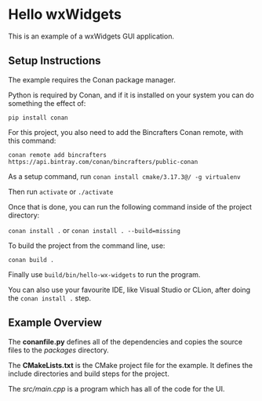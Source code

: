 # Hello wxWidgets

This is an example of a wxWidgets GUI application.

## Setup Instructions
The example requires the Conan package manager.

Python is required by Conan, and if it is installed on your system you can do something the effect of:

``pip install conan``

For this project, you also need to add the Bincrafters Conan remote, with this command:

``conan remote add bincrafters https://api.bintray.com/conan/bincrafters/public-conan``

As a setup command, run ```conan install cmake/3.17.3@/ -g virtualenv```

Then run ```activate``` or ```./activate```

Once that is done, you can run the following command inside of the project directory:

```conan install .``` or ```conan install . --build=missing```

To build the project from the command line, use:

``conan build .``

Finally use ``build/bin/hello-wx-widgets`` to run the program.

You can also use your favourite IDE, like Visual Studio or CLion, after doing the ``conan install .`` step.


## Example Overview
The **conanfile.py** defines all of the dependencies and copies the source files to the _packages_ directory.

The **CMakeLists.txt** is the CMake project file for the example. It defines the include directories and build steps for the project.

The _src/main.cpp_ is a program which has all of the code for the UI.

